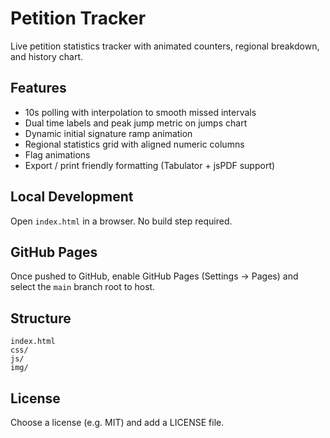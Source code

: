 # Petition Tracker

Live petition statistics tracker with animated counters, regional breakdown, and history chart.

## Features

- 10s polling with interpolation to smooth missed intervals
- Dual time labels and peak jump metric on jumps chart
- Dynamic initial signature ramp animation
- Regional statistics grid with aligned numeric columns
- Flag animations
- Export / print friendly formatting (Tabulator + jsPDF support)

## Local Development

Open `index.html` in a browser. No build step required.

## GitHub Pages

Once pushed to GitHub, enable GitHub Pages (Settings -> Pages) and select the `main` branch root to host.

## Structure

```
index.html
css/
js/
img/
```

## License

Choose a license (e.g. MIT) and add a LICENSE file.
